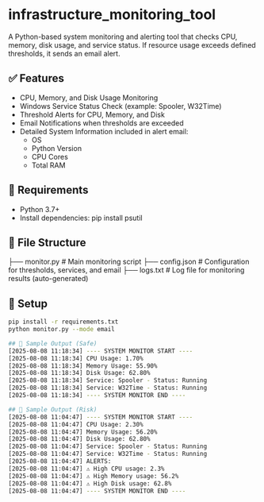# infrastructure_monitoring_tool

A Python-based system monitoring and alerting tool that checks CPU, memory, disk usage, and service status. If resource usage exceeds defined thresholds, it sends an email alert.

## ✅ Features
- CPU, Memory, and Disk Usage Monitoring
- Windows Service Status Check (example: Spooler, W32Time)
- Threshold Alerts for CPU, Memory, and Disk
- Email Notifications when thresholds are exceeded
- Detailed System Information included in alert email:
  - OS
  - Python Version
  - CPU Cores
  - Total RAM
 
## 🚀 Requirements
- Python 3.7+
- Install dependencies: pip install psutil

## 🚀 File Structure
├── monitor.py # Main monitoring script
├── config.json # Configuration for thresholds, services, and email
├── logs.txt # Log file for monitoring results (auto-generated)


## 🚀 Setup
```bash
pip install -r requirements.txt
python monitor.py --mode email

## 🚀 Sample Output (Safe)
[2025-08-08 11:18:34] ---- SYSTEM MONITOR START ----
[2025-08-08 11:18:34] CPU Usage: 1.70%
[2025-08-08 11:18:34] Memory Usage: 55.90%
[2025-08-08 11:18:34] Disk Usage: 62.80%
[2025-08-08 11:18:34] Service: Spooler - Status: Running
[2025-08-08 11:18:34] Service: W32Time - Status: Running
[2025-08-08 11:18:34] ---- SYSTEM MONITOR END ----

## 🚀 Sample Output (Risk)
[2025-08-08 11:04:47] ---- SYSTEM MONITOR START ----
[2025-08-08 11:04:47] CPU Usage: 2.30%
[2025-08-08 11:04:47] Memory Usage: 56.20%
[2025-08-08 11:04:47] Disk Usage: 62.80%
[2025-08-08 11:04:47] Service: Spooler - Status: Running
[2025-08-08 11:04:47] Service: W32Time - Status: Running
[2025-08-08 11:04:47] ALERTS:
[2025-08-08 11:04:47] ⚠ High CPU usage: 2.3%
[2025-08-08 11:04:47] ⚠ High Memory usage: 56.2%
[2025-08-08 11:04:47] ⚠ High Disk usage: 62.8%
[2025-08-08 11:04:47] ---- SYSTEM MONITOR END ----
